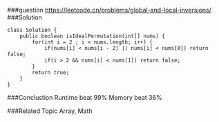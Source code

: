 ###question
https://leetcode.cn/problems/global-and-local-inversions/
###Solution
```
class Solution {
    public boolean isIdealPermutation(int[] nums) {
        for(int i = 2 ; i < nums.length; i++) {
            if(nums[i] < nums[i - 2] || nums[i] < nums[0]) return false;
            if(i > 2 && nums[i] < nums[1]) return false;
        }
        return true;
    }
}
```

###Conclustion
Runtime beat 99%
Memory beat 36%

###Related Topic
Array, Math